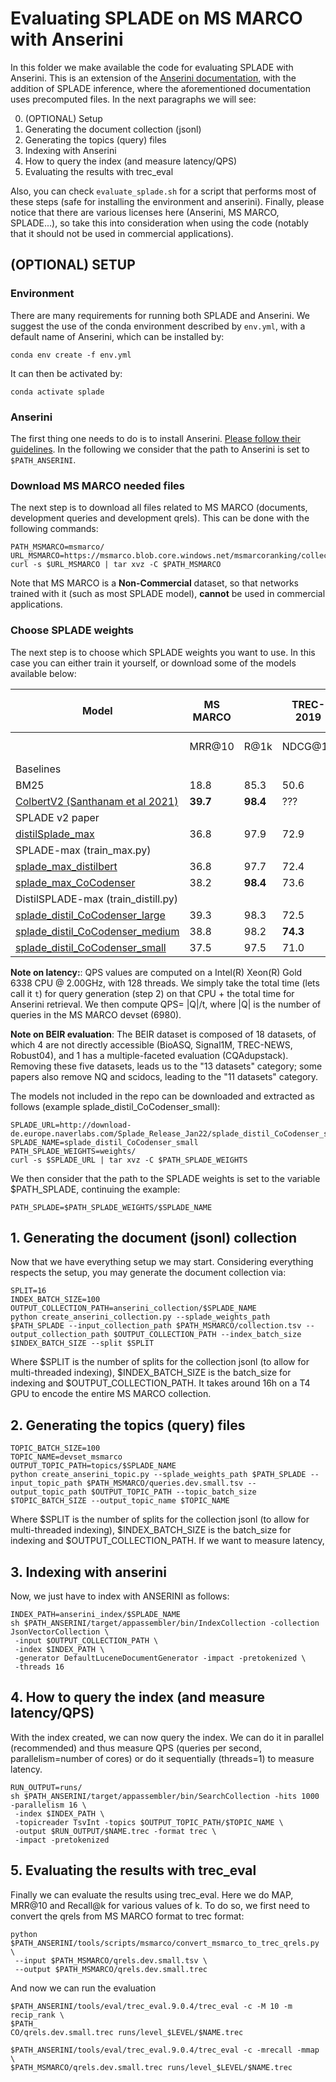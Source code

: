# Evaluating SPLADE on MS MARCO with Anserini

In this folder we make available the code for evaluating SPLADE with Anserini. This is an extension of the [Anserini documentation](https://github.com/castorini/anserini/blob/master/docs/experiments-msmarco-passage-splade-v2.md), with the addition of SPLADE inference, where the aforementioned documentation uses precomputed files. In the next paragraphs we will see:

0. (OPTIONAL) Setup 
1. Generating the document collection (jsonl)
2. Generating the topics (query) files
3. Indexing with Anserini
4. How to query the index (and measure latency/QPS)
5. Evaluating the results with trec_eval

Also, you can check `evaluate_splade.sh` for a script that performs most of these steps (safe for installing the environment and anserini). Finally, please notice that there are various licenses here (Anserini, MS MARCO, SPLADE...), so take this into consideration when using the code (notably that it should not be used in commercial applications).

## (OPTIONAL) SETUP

### Environment

There are many requirements for running both SPLADE and Anserini. We suggest the use of the conda environment described by `env.yml`, with a default name of Anserini, which can be installed by:

```
conda env create -f env.yml
```

It can then be activated by:

```
conda activate splade
```

### Anserini

The first thing one needs to do is to install Anserini. [Please follow their guidelines](https://github.com/castorini/anserini). In the following we consider that the path to Anserini is set to `$PATH_ANSERINI`.

### Download MS MARCO needed files

The next step is to download all files related to MS MARCO (documents, development queries and development qrels). This can be done with the following commands:

```
PATH_MSMARCO=msmarco/
URL_MSMARCO=https://msmarco.blob.core.windows.net/msmarcoranking/collectionandqueries.tar.gz
curl -s $URL_MSMARCO | tar xvz -C $PATH_MSMARCO
```

Note that MS MARCO is a **Non-Commercial** dataset, so that networks trained with it (such as most SPLADE model), **cannot** be used in commercial applications.

### Choose SPLADE weights

The next step is to choose which SPLADE weights you want to use. In this case you can either train it yourself, or download some of the models available below:


| Model                                             |        MS MARCO |      | TREC-2019 | BEIR   NDCG@10 |             | FLOPS | Index size (Gb) | Anserini+Pytorch |
|---------------------------------------------------|-----------------|------|-----------|----------------|-------------|-------|-----------------|------------------|
|                                                   | MRR@10          | R@1k | NDCG@10   | 13 datasets    | 11 datasets |       |                 | QPS on CPU       |
| Baselines                                         |                 |      |           |                |             |       |                 |                  |
| BM25                                              | 18.8            | 85.3 | 50.6      | 43.7           | 47.6        | ???   | **0.5**             | **480**              |
| [ColbertV2 (Santhanam et al   2021)]()            | **39.7**            | **98.4** | ???       | 49.7           | 52.5        | ???   | 20              | ???              |
| SPLADE   v2 paper                                 |                 |      |           |                |             |       |                 |                  |
| [distilSplade_max](https://github.com/naver/splade/tree/main/weights/distilsplade_max)                                  | 36.8            | 97.9 | 72.9      | 49.9           | 52.7        | 3.82  | 4.8             | 22               |
| SPLADE-max (train_max.py)                         |                 |      |           |                |             |       |                 |                  |
| [splade_max_distilbert](http://download-de.europe.naverlabs.com/Splade_Release_Jan22/splade_max_distilbert.tar.gz)                             | 36.8            | 97.7 | 72.4      | 48.7           | 51.5        | 1.14  | 3.2             | 48               |
| [splade_max_CoCodenser](http://download-de.europe.naverlabs.com/Splade_Release_Jan22/splade_distil_CoCodenser_large.tar.gz)                             | 38.2            | **98.4** | 73.6      | 50.2           | **53.1**        | 1.48  | 3.1             | 30               |
| DistilSPLADE-max (train_distill.py)               |                 |      |           |                |             |       |                 |                  |
| [splade_distil_CoCodenser_large](http://download-de.europe.naverlabs.com/Splade_Release_Jan22/splade_distil_CoCodenser_large.tar.gz)                    | 39.3            | 98.3 | 72.5      | 50.1           | 52.8        | 5.35  | 5.9             | 17               |
| [splade_distil_CoCodenser_medium](http://download-de.europe.naverlabs.com/Splade_Release_Jan22/splade_distil_CoCodenser_medium.tar.gz)                   | 38.8            | 98.2 | **74.3**      | **50.3**           | **53.1**        | 1.96  | 3.2             | 29               |
| [splade_distil_CoCodenser_small](http://download-de.europe.naverlabs.com/Splade_Release_Jan22/splade_distil_CoCodenser_small.tar.gz)                    | 37.5            | 97.5 | 71.0      | 46.4           | 48.9        | **0.42**  | 2.0             | 83               |


**Note on latency:**: QPS values are computed on a Intel(R) Xeon(R) Gold 6338 CPU @ 2.00GHz, with 128 threads. We simply take the total time (lets call it `t`) for query generation (step 2) on that CPU + the total time for Anserini retrieval. We then compute QPS= |Q|/t, where |Q| is the number of queries in the MS MARCO devset (6980).

**Note on BEIR evaluation**: The BEIR dataset is composed of 18 datasets, of which 4 are not directly accessible (BioASQ, Signal1M, TREC-NEWS, Robust04), and 1 has a multiple-faceted evaluation (CQAdupstack). Removing these five datasets, leads us to the "13 datasets" category; some papers also remove NQ and scidocs, leading to the "11 datasets" category.

The models not included in the repo can be downloaded and extracted as follows (example splade_distil_CoCodenser_small):

```
SPLADE_URL=http://download-de.europe.naverlabs.com/Splade_Release_Jan22/splade_distil_CoCodenser_small.tar.gz
SPLADE_NAME=splade_distil_CoCodenser_small
PATH_SPLADE_WEIGHTS=weights/
curl -s $SPLADE_URL | tar xvz -C $PATH_SPLADE_WEIGHTS
```

We then consider that the path to the SPLADE weights is set to the variable $PATH_SPLADE, continuing the example:

```
PATH_SPLADE=$PATH_SPLADE_WEIGHTS/$SPLADE_NAME
```

## 1. Generating the document (jsonl) collection

Now that we have everything setup we may start. Considering everything respects the setup, you may generate the document collection via:

```
SPLIT=16
INDEX_BATCH_SIZE=100
OUTPUT_COLLECTION_PATH=anserini_collection/$SPLADE_NAME
python create_anserini_collection.py --splade_weights_path $PATH_SPLADE --input_collection_path $PATH_MSMARCO/collection.tsv --output_collection_path $OUTPUT_COLLECTION_PATH --index_batch_size $INDEX_BATCH_SIZE --split $SPLIT
```

Where $SPLIT is the number of splits for the collection jsonl (to allow for multi-threaded indexing), $INDEX_BATCH_SIZE is the batch_size for indexing and $OUTPUT_COLLECTION_PATH. It takes around 16h on a T4 GPU to encode the entire MS MARCO collection.

## 2. Generating the topics (query) files

```
TOPIC_BATCH_SIZE=100
TOPIC_NAME=devset_msmarco
OUTPUT_TOPIC_PATH=topics/$SPLADE_NAME
python create_anserini_topic.py --splade_weights_path $PATH_SPLADE --input_topic_path $PATH_MSMARCO/queries.dev.small.tsv --output_topic_path $OUTPUT_TOPIC_PATH --topic_batch_size $TOPIC_BATCH_SIZE --output_topic_name $TOPIC_NAME
```

Where $SPLIT is the number of splits for the collection jsonl (to allow for multi-threaded indexing), $INDEX_BATCH_SIZE is the batch_size for indexing and $OUTPUT_COLLECTION_PATH. If we want to measure latency, 

## 3. Indexing with anserini

Now, we just have to index with ANSERINI as follows:

```
INDEX_PATH=anserini_index/$SPLADE_NAME
sh $PATH_ANSERINI/target/appassembler/bin/IndexCollection -collection JsonVectorCollection \
 -input $OUTPUT_COLLECTION_PATH \
 -index $INDEX_PATH \
 -generator DefaultLuceneDocumentGenerator -impact -pretokenized \
 -threads 16
```

## 4. How to query the index (and measure latency/QPS)

With the index created, we can now query the index. We can do it in parallel (recommended) and thus measure QPS (queries per second, parallelism=number of cores) or do it sequentially (threads=1) to measure latency. 

```
RUN_OUTPUT=runs/
sh $PATH_ANSERINI/target/appassembler/bin/SearchCollection -hits 1000 -parallelism 16 \
 -index $INDEX_PATH \
 -topicreader TsvInt -topics $OUTPUT_TOPIC_PATH/$TOPIC_NAME \
 -output $RUN_OUTPUT/$NAME.trec -format trec \
 -impact -pretokenized
```

## 5. Evaluating the results with trec_eval

Finally we can evaluate the results using trec_eval. Here we do MAP, MRR@10 and Recall@k for various values of k. To do so, we first need to convert the qrels from MS MARCO format to trec format:

```
python $PATH_ANSERINI/tools/scripts/msmarco/convert_msmarco_to_trec_qrels.py \
 --input $PATH_MSMARCO/qrels.dev.small.tsv \
 --output $PATH_MSMARCO/qrels.dev.small.trec
```

And now we can run the evaluation

```
$PATH_ANSERINI/tools/eval/trec_eval.9.0.4/trec_eval -c -M 10 -m recip_rank \
$PATH_
CO/qrels.dev.small.trec runs/level_$LEVEL/$NAME.trec

$PATH_ANSERINI/tools/eval/trec_eval.9.0.4/trec_eval -c -mrecall -mmap \
$PATH_MSMARCO/qrels.dev.small.trec runs/level_$LEVEL/$NAME.trec
```
